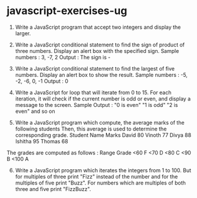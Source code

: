 # javascript-exercises-ug

1. Write a JavaScript program that accept two integers and display the larger.

2. Write a JavaScript conditional statement to find the sign of product of three numbers. Display an alert box with the specified sign.
Sample numbers : 3, -7, 2
Output : The sign is -

3. Write a JavaScript conditional statement to find the largest of five numbers. Display an alert box to show the result.
Sample numbers : -5, -2, -6, 0, -1
Output : 0

4. Write a JavaScript for loop that will iterate from 0 to 15. For each iteration, it will check if the current number is odd or even, and display a message to the screen.
Sample Output :
"0 is even"
"1 is odd"
"2 is even"
and so on

5. Write a JavaScript program which compute, the average marks of the following students Then, this average is used to determine the corresponding grade.
Student Name Marks
David 80
Vinoth 77
Divya 88
Ishitha 95
Thomas 68

The grades are computed as follows :
Range Grade
<60 F
<70 D
<80 C
<90 B
<100 A

6. Write a JavaScript program which iterates the integers from 1 to 100. But for multiples of three print "Fizz" instead of the number and for the multiples of five print "Buzz". For numbers which are multiples of both three and five print "FizzBuzz".
